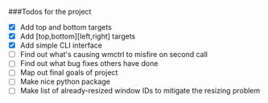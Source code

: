 ###Todos for the project


- [x] Add top and bottom targets
- [x] Add [top,bottom][left,right] targets
- [x] Add simple CLI interface
- [ ] Find out what's causing wmctrl to misfire on second call
- [ ] Find out what bug fixes others have done
- [ ] Map out final goals of project
- [ ] Make nice python package
- [ ] Make list of already-resized window IDs to mitigate the resizing problem
